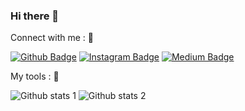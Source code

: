 ### Hi there 👋

<!--
**dikiciemre/dikiciemre** is a ✨ _special_ ✨ repository because its `README.md` (this file) appears on your GitHub profile.
- 🔭 I’m currently working on ...
- 🌱 I’m currently learning ...
- 👯 I’m looking to collaborate on ...
- 🤔 I’m looking for help with ...
- 💬 Ask me about ...
- 📫 How to reach me: ...
- 😄 Pronouns: ...
- ⚡ Fun fact: ...
-->


Connect with me : 🔭

[![Github Badge](https://img.shields.io/badge/-Github-000?style=quare&labelColor=000&logo=Github&logoColor=white&link=link)](https://github.com/dikiciemre) 
[![Instagram Badge](https://img.shields.io/badge/-Instagram-C13584?style=flat-quare&labelColor=C13584&logo=instagram&logoColor=white&link=link)](https://instagram.com/dkcemrex?igshid=OGQ5ZDc2ODk2ZA%3D%3D&utm_source=qr) 
[![Medium Badge](https://img.shields.io/badge/-Medium-757575?style=flat-quare&labelColor=757575&logo=Medium&logoColor=white&link=link)](https://medium.com/@dikicimustafaemre) 




My tools : 🤔

![Github stats 1](https://github-readme-stats.vercel.app/api?username=dikiciemre&show_icons=true&theme=gradient) 
![Github stats 2](https://github-readme-stats.vercel.app/api?username=dikiciemre&show_icons=true&theme=radical)
